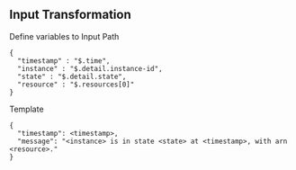 ## Input Transformation

Define variables to Input Path
```
{
  "timestamp" : "$.time",
  "instance" : "$.detail.instance-id",
  "state" : "$.detail.state",
  "resource" : "$.resources[0]"
}
```

Template
```
{
  "timestamp": <timestamp>,
  "message": "<instance> is in state <state> at <timestamp>, with arn <resource>."
}
```
